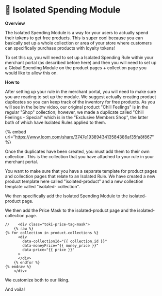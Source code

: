 # 🍭 Isolated Spending Module

**Overview**

The Isolated Spending Module is a way for your users to actually spend their tokens to get free products. This is super cool because you can basically set up a whole collection or area of your store where customers can specifically purchase products with loyalty tokens!&#x20;

To set this up, you will need to set up a Isolated Spending Rule within your merchant portal (as described before here) and then you will need to set up a Global Spending Module on the product pages + collection page you would like to allow this on.&#x20;

**How to**

After setting up your rule in the merchant portal, you will need to make sure you are reading to set up the module. We suggest actually creating product duplicates so you can keep track of the inventory for free products. As you will see in the below video, our original product "Chill Feelings" is in the regular "Shop" collection; however, we made a duplicate called "Chill Feelings - Special" which is in the "Exclusive Members Shop", the latter both of which have Isolated Rules applied to them.

{% embed url="https://www.loom.com/share/3747e1938943413584386af35fa8f867" %}

Once the duplicates have been created, you must add them to their own collection. This is the collection that you have attached to your rule in your merchant portal.&#x20;

You want to make sure that you have a separate template for product pages and collection pages that relate to an Isolated Rule. We have created a new product template here called "isolated-product" and a new collection template called "isolated- collection".&#x20;

We then specifically add the Isolated Spending Module to the isolated-product page.

We then add the Price Mask to the isolated-product page and the isolated-collection page.

```
//    <div class="toki-price-tag-mask">
    {% raw %}
{% for collection in product.collections %}
      <div
        data-collectionId="{{ collection.id }}"
        data-moneyPrice="{{ money_price }}"
        data-price="{{ price }}"
      >
      </div>
    {% endfor %}
{% endraw %}  
    </div>
```

We customize both to our liking.&#x20;

And voila!





